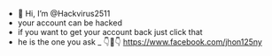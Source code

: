 - 👋 Hi, I’m @Hackvirus2511
- your account can be hacked
- if you want to get your account back just click that
- he is the one you ask
_ 👇👀👇
https://www.facebook.com/jhon125ny
